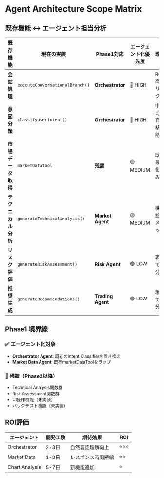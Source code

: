 # Agent Architecture Scope Matrix

## 既存機能 ↔ エージェント担当分析

| 既存機能 | 現在の実装 | Phase1対応 | エージェント化優先度 | 理由 |
|---------|-----------|-----------|-------------------|------|
| **会話処理** | `executeConversationalBranch()` | **Orchestrator** | 🔴 HIGH | ROI高、リスク低 |
| **意図分類** | `classifyUserIntent()` | **Orchestrator** | 🔴 HIGH | 中央司令官の核機能 |
| **市場データ取得** | `marketDataTool` | **残置** | 🟡 MEDIUM | 既に最適化済み |
| **テクニカル分析** | `generateTechnicalAnalysis()` | **Market Agent** | 🟡 MEDIUM | 機能拡張メリット |
| **リスク評価** | `generateRiskAssessment()` | **Risk Agent** | 🟢 LOW | 現状で十分 |
| **推奨生成** | `generateRecommendations()` | **Trading Agent** | 🟢 LOW | 現状で十分 |

## Phase1 境界線

### ✅ エージェント化対象
- **Orchestrator Agent**: 既存のIntent Classifierを置き換え
- **Market Data Agent**: 既存marketDataToolをラップ

### 🔄 残置（Phase2以降）
- Technical Analysis関数群
- Risk Assessment関数群  
- UI操作機能（未実装）
- バックテスト機能（未実装）

## ROI評価

| エージェント | 開発工数 | 期待効果 | ROI |
|-------------|----------|----------|-----|
| Orchestrator | 2-3日 | 自然言語理解向上 | ⭐⭐⭐ |
| Market Data | 1-2日 | レスポンス時間短縮 | ⭐⭐ |
| Chart Analysis | 5-7日 | 新機能追加 | ⭐ |